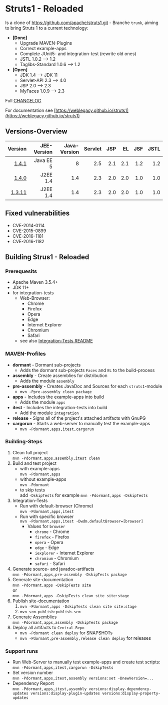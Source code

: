 # Struts1 - Reloaded

Is a clone of <https://github.com/apache/struts1.git> - Branche `trunk`, aiming to bring Struts 1 to a current technology:

* **[Done]**
  * Upgrade MAVEN-Plugins
  * Correct example-apps
  * Complete JUnit5- and integration-test (rewrite old ones)
  * JSTL 1.0.2 --> 1.2
  * Taglibs-Standard 1.0.6 --> 1.2
* **[Open]**
  * JDK 1.4 --> JDK 11
  * Servlet-API 2.3 --> 4.0
  * JSP 2.0 --> 2.3
  * MyFaces 1.0.9 --> 2.3

Full [CHANGELOG](CHANGELOG.md)

For documentation see [https://weblegacy.github.io/struts1](https://weblegacy.github.io/struts1)

## Versions-Overview

| Version                                                             | JEE-Version | Java-Version | Servlet | JSP | EL  | JSF | JSTL |
|--------------------------------------------------------------------:|------------:|-------------:|--------:|----:|----:|----:|-----:|
|   [1.4.1](https://github.com/weblegacy/struts1/releases/tag/v1.4.1) |   Java EE 5 |            8 |     2.5 | 2.1 | 2.1 | 1.2 |  1.2 |
|   [1.4.0](https://github.com/weblegacy/struts1/releases/tag/v1.4.0) |    J2EE 1.4 |          1.4 |     2.3 | 2.0 | 2.0 | 1.0 |  1.0 |
| [1.3.11](https://github.com/weblegacy/struts1/releases/tag/v1.3.11) |    J2EE 1.4 |          1.4 |     2.3 | 2.0 | 2.0 | 1.0 |  1.0 |

## Fixed vulnerabilities

* CVE-2014-0114
* CVE-2015-0899
* CVE-2016-1181
* CVE-2016-1182

## Building Strus1 - Reloaded

### Prerequesits

* Apache Maven 3.5.4\+
* JDK 11\+
* for integration-tests
  * Web-Browser:
    * Chrome
    * Firefox
    * Opera
    * Edge
    * Internet Explorer
    * Chromium
    * Safari
  * see also [Integration-Tests README](integration/apps-it-selenium/README.md)

### MAVEN-Profiles

* **dormant** - Dormant sub-projects
  * Adds the dormant sub-projects `Faces` and `EL` to the build-process
* **assembly** - Create assemblies for distribution
  * Adds the module `assembly`
* **pre-assembly** - Creates JavaDoc and Sources for each `struts1`-module
  * `mvn -Ppre-assembly clean package`
* **apps** - Includes the example-apps into build
  * Adds the module `apps`
* **itest** - Includes the integration-tests into build
  * Add the module `integration`
* **release** - Signs all of the project's attached artifacts with GnuPG
* **cargorun** - Starts a web-server to manually test the example-apps
  * `mvn -Pdormant,apps,itest,cargorun`

### Building-Steps

1. Clean full project  
   `mvn -Pdormant,apps,assembly,itest clean`
2. Build and test project
   * with example-apps  
     `mvn -Pdormant,apps`
   * without example-apps  
     `mvn -Pdormant`
   * to skip tests  
     add `-DskipTests` for example `mvn -Pdormant,apps -DskipTests`
3. Integration-Tests
   * Run with default-browser (Chrome)  
     `mvn -Pdormant,apps,itest`
   * Run with specific browser  
     `mvn -Pdormant,apps,itest -Dwdm.defaultBrowser=[browser]`
     * Values for `browser`
       * `chrome` - Chrome
       * `firefox` - Firefox
       * `opera` - Opera
       * `edge` - Edge
       * `iexplorer` - Internet Explorer
       * `chromium` - Chromium
       * `safari` - Safari
4. Generate source- and javadoc-artifacts  
   `mvn -Pdormant,apps,pre-assembly -DskipTests package`
5. Generate site-documentation  
   `mvn -Pdormant,apps -DskipTests site`  
   or  
   `mvn -Pdormant,apps -DskipTests clean site site:stage`
6. Publish site-documentation  
   1. `mvn -Pdormant,apps -DskipTests clean site site:stage`
   2. `mvn scm-publish:publish-scm`
7. Generate Assemblies  
   `mvn -Pdormant,apps,assembly -DskipTests package`
8. Deploy all artifacts to `Central-Repo`  
   * `mvn -Pdormant clean deploy` for SNAPSHOTs
   * `mvn -Pdormant,pre-assembly,release clean deploy` for releases

### Support runs

* Run Web-Server to manually test example-apps and create test scripts:  
  `mvn -Pdormant,apps,itest,cargorun -DskipTests`
* Set version number  
  `mvn -Pdormant,apps,itest,assembly versions:set -DnewVersion=...`
* Dependency Report  
  `mvn -Pdormant,apps,itest,assembly versions:display-dependency-updates versions:display-plugin-updates versions:display-property-updates`
